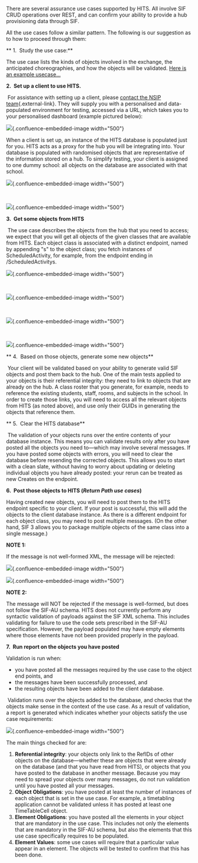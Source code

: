 There are several assurance use cases supported by HITS. All involve SIF
CRUD operations over REST, and can confirm your ability to provide a hub
provisioning data through SIF.

All the use cases follow a similar pattern. The following is our
suggestion as to how to proceed through them:

** 1.  Study the use case:**

The use case lists the kinds of objects involved in the exchange, the
anticipated choreographies, and how the objects will be validated. [Here
is an example usecase...](basic-daily-attendance)

**2.  Set up a client to use HITS.**

 For assistance with setting up a client, please [contact the NSIP
team](mailto:info@nsip.edu.au){.external-link}. They will supply you
with a personalised and data-populated environment for testing, accessed
via a URL, which takes you to your personalised dashboard (example
pictured below):

![](http://kb.nsip.edu.au/download/attachments/13960423/image2015-3-24+15_38_52.png?version=1&modificationDate=1427171933000){.confluence-embedded-image
width="500"}

When a client is set up, an instance of the HITS database is populated
just for you. HITS acts as a proxy for the hub you will be integrating
into. Your database is populated with randomised objects that are
representative of the information stored on a hub. To simplify testing,
your client is assigned to one dummy school: all objects on the database
are associated with that school.

![](http://kb.nsip.edu.au/download/attachments/13960423/image2015-3-24+15_48_6.png?version=1&modificationDate=1427172486000){.confluence-embedded-image
width="500"}

 

![](http://kb.nsip.edu.au/download/attachments/13960423/image2015-3-24+15_37_20.png?version=1&modificationDate=1427171840000){.confluence-embedded-image
width="500"}

**3.  Get some objects from HITS**

 The use case describes the objects from the hub that you need to
access; we expect that you will get all objects of the given classes
that are available from HITS. Each object class is associated with a
distinct endpoint, named by appending "s" to the object class; you fetch
instances of ScheduledActivity, for example, from the endpoint ending in
/ScheduledActivitys.

![](http://kb.nsip.edu.au/download/attachments/13960423/image2015-3-24+15_42_22.png?version=1&modificationDate=1427172143000){.confluence-embedded-image
width="500"}

 

![](http://kb.nsip.edu.au/download/attachments/13960423/image2015-3-24+15_43_10.png?version=1&modificationDate=1427172192000){.confluence-embedded-image
width="500"}

 

![](http://kb.nsip.edu.au/download/attachments/13960423/image2015-3-24+15_43_56.png?version=1&modificationDate=1427172237000){.confluence-embedded-image
width="500"}

 

![](http://kb.nsip.edu.au/download/attachments/13960423/image2015-3-24+15_47_17.png?version=1&modificationDate=1427172437000){.confluence-embedded-image
width="500"}

** 4.  Based on those objects, generate some new objects**

 Your client will be validated based on your ability to generate valid
SIF objects and post them back to the hub. One of the main tests applied
to your objects is their referential integrity: they need to link to
objects that are already on the hub. A class roster that you generate,
for example, needs to reference the existing students, staff, rooms, and
subjects in the school. In order to create those links, you will need to
access all the relevant objects from HITS (as noted above), and use only
their GUIDs in generating the objects that reference them.

** 5.  Clear the HITS database**

 The validation of your objects runs over the entire contents of your
database instance. This means you can validate results only after you
have posted all the objects you need to—which may involve several
messages. If you have posted some objects with errors, you will need to
clear the database before resending the corrected objects. This allows
you to start with a clean slate, without having to worry about updating
or deleting individual objects you have already posted: your rerun can
be treated as new Creates on the endpoint.

**6.  Post those objects to HITS (*Return Path use cases*)**

Having created new objects, you will need to post them to the HITS
endpoint specific to your client. If your post is successful, this will
add the objects to the client database instance. As there is a different
endpoint for each object class, you may need to post multiple messages.
(On the other hand, SIF 3 allows you to package multiple objects of the
same class into a single message.)

**NOTE 1:**

If the message is not well-formed XML, the message will be rejected:

![](http://kb.nsip.edu.au/download/attachments/13960423/image2015-3-24+15_56_59.png?version=1&modificationDate=1427173019000){.confluence-embedded-image
width="500"}

![](http://kb.nsip.edu.au/download/attachments/13960423/image2015-3-24+15_57_26.png?version=1&modificationDate=1427173047000){.confluence-embedded-image
width="500"}

**NOTE 2:**

<span>The message will NOT be rejected if the message is well-formed,
but does not follow the SIF-AU schema. HITS does not currently perform
any syntactic validation of payloads against the SIF XML schema. This
includes validating for failure to use the code sets prescribed in the
SIF-AU specification. However, the payload populated may have empty
elements where those elements have not been provided properly in the
payload. </span>

**7.  Run report on the objects you have posted**

Validation is run when:

-   you have posted all the messages required by the use case to the
    object end points, and
-   the messages have been successfully processed, and
-   the resulting objects have been added to the client database.

 Validation runs over the objects added to the database, and checks that
the objects make sense in the context of the use case. As a result of
validation, a report is generated which indicates whether your objects
satisfy the use case requirements:

![](http://kb.nsip.edu.au/download/attachments/13960423/image2015-3-24+15_51_57.png?version=1&modificationDate=1427172718000){.confluence-embedded-image
width="500"}

The main things checked for are:

1.  **Referential integrity**: your objects only link to the RefIDs of
    other objects on the database—whether these are objects that were
    already on the database (and that you have read from HITS), or
    objects that you have posted to the database in another message.
    Because you may need to spread your objects over many messages, do
    not run validation until you have posted all your messages.
2.  **Object Obligations**: you have posted at least the number of
    instances of each object that is set in the use case. For example, a
    timetabling application cannot be validated unless it has posted at
    least one TimeTableCell object.
3.  **Element Obligations**: you have posted all the elements in your
    object that are mandatory in the use case. This includes not only
    the elements that are mandatory in the SIF-AU schema, but also the
    elements that this use case specifically requires to be populated.
4.  **Element Values**: some use cases will require that a particular
    value appear in an element. The objects will be tested to confirm
    that this has been done.

 

